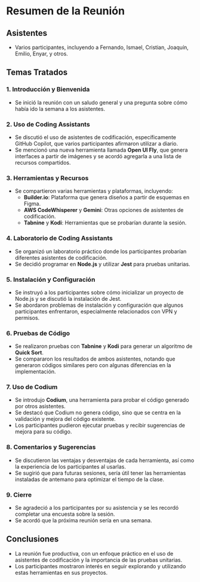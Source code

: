 # **Resumen de la Reunión**

## **Asistentes**

* Varios participantes, incluyendo a Fernando, Ismael, Cristian, Joaquín, Emilio, Enyar, y otros.

## **Temas Tratados**

### **1\. Introducción y Bienvenida**

* Se inició la reunión con un saludo general y una pregunta sobre cómo había ido la semana a los asistentes.

### **2\. Uso de Coding Assistants**

* Se discutió el uso de asistentes de codificación, específicamente GitHub Copilot, que varios participantes afirmaron utilizar a diario.  
* Se mencionó una nueva herramienta llamada **Open UI Fly**, que genera interfaces a partir de imágenes y se acordó agregarla a una lista de recursos compartidos.

### **3\. Herramientas y Recursos**

* Se compartieron varias herramientas y plataformas, incluyendo:  
  * **Builder.io**: Plataforma que genera diseños a partir de esquemas en Figma.  
  * **AWS CodeWhisperer** y **Gemini**: Otras opciones de asistentes de codificación.  
  * **Tabnine** y **Kodi**: Herramientas que se probarían durante la sesión.

### **4\. Laboratorio de Coding Assistants**

* Se organizó un laboratorio práctico donde los participantes probarían diferentes asistentes de codificación.  
* Se decidió programar en **Node.js** y utilizar **Jest** para pruebas unitarias.

### **5\. Instalación y Configuración**

* Se instruyó a los participantes sobre cómo inicializar un proyecto de Node.js y se discutió la instalación de Jest.  
* Se abordaron problemas de instalación y configuración que algunos participantes enfrentaron, especialmente relacionados con VPN y permisos.

### **6\. Pruebas de Código**

* Se realizaron pruebas con **Tabnine** y **Kodi** para generar un algoritmo de **Quick Sort**.  
* Se compararon los resultados de ambos asistentes, notando que generaron códigos similares pero con algunas diferencias en la implementación.

### **7\. Uso de Codium**

* Se introdujo **Codium**, una herramienta para probar el código generado por otros asistentes.  
* Se destacó que Codium no genera código, sino que se centra en la validación y mejora del código existente.  
* Los participantes pudieron ejecutar pruebas y recibir sugerencias de mejora para su código.

### **8\. Comentarios y Sugerencias**

* Se discutieron las ventajas y desventajas de cada herramienta, así como la experiencia de los participantes al usarlas.  
* Se sugirió que para futuras sesiones, sería útil tener las herramientas instaladas de antemano para optimizar el tiempo de la clase.

### **9\. Cierre**

* Se agradeció a los participantes por su asistencia y se les recordó completar una encuesta sobre la sesión.  
* Se acordó que la próxima reunión sería en una semana.

## **Conclusiones**

* La reunión fue productiva, con un enfoque práctico en el uso de asistentes de codificación y la importancia de las pruebas unitarias.  
* Los participantes mostraron interés en seguir explorando y utilizando estas herramientas en sus proyectos.

